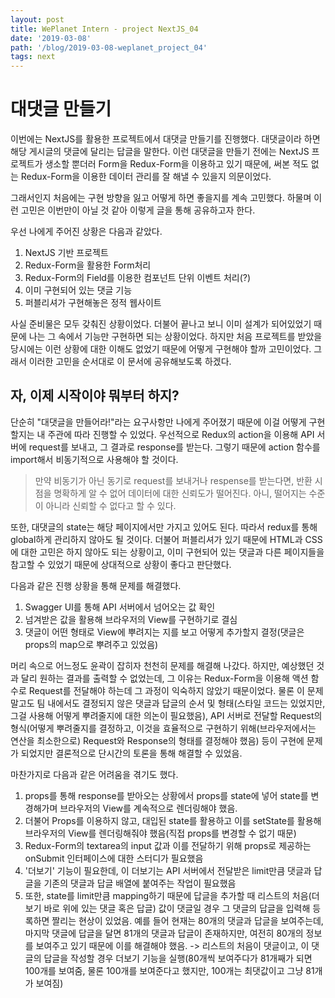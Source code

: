 ```yaml
---
layout: post
title: WePlanet Intern - project NextJS_04
date: '2019-03-08'
path: '/blog/2019-03-08-weplanet_project_04'
tags: next
---
```




# 대댓글 만들기



이번에는 NextJS를 활용한 프로젝트에서 대댓글 만들기를 진행했다. 대댓글이라 하면 해당 게시글의 댓글에 달리는 답글을 말한다. 이런 대댓글을 만들기 전에는 NextJS 프로젝트가 생소할 뿐더러 Form을 Redux-Form을 이용하고 있기 때문에, 써본 적도 없는 Redux-Form을 이용한 데이터 관리를 잘 해낼 수 있을지 의문이었다.

그래서인지 처음에는 구현 방향을 잃고 어떻게 하면 좋을지를 계속 고민했다. 하물며 이런 고민은 이번만이 아닐 것 같아 이렇게 글을 통해 공유하고자 한다.

우선 나에게 주어진 상황은 다음과 같았다.

1. NextJS 기반 프로젝트
2. Redux-Form을 활용한 Form처리
3. Redux-Form의 Field를 이용한 컴포넌트 단위 이벤트 처리(?)
4. 이미 구현되어 있는 댓글 기능
5. 퍼블리셔가 구현해놓은 정적 웹사이트

사실 준비물은 모두 갖춰진 상황이었다. 더불어 끝나고 보니 이미 설계가 되어있었기 때문에 나는 그 속에서 기능만 구현하면 되는 상황이었다. 하지만 처음 프로젝트를 받았을 당시에는 이런 상황에 대한 이해도 없었기 때문에 어떻게 구현해야 할까 고민이었다. 그래서 이러한 고민을 순서대로 이 문서에 공유해보도록 하겠다.

## 자, 이제 시작이야 뭐부터 하지?

단순히 "대댓글을 만들어라!"라는 요구사항만 나에게 주어졌기 때문에 이걸 어떻게 구현할지는 내 주관에 따라 진행할 수 있었다. 우선적으로 Redux의 action을 이용해 API 서버에 request를 보내고, 그 결과로 response를 받는다. 그렇기 때문에  action 함수를 import해서 비동기적으로 사용해야 할 것이다.

> 만약 비동기가 아닌 동기로 request를 보내거나 respense를 받는다면, 반환 시점을 명확하게 알 수 없어 데이터에 대한 신뢰도가 떨어진다. 아니, 떨어지는 수준이 아니라 신뢰할 수 없다고 할 수 있다.

또한, 대댓글의 state는 해당 페이지에서만 가지고 있어도 된다. 따라서 redux를 통해 global하게 관리하지 않아도 될 것이다. 더불어 퍼블리셔가 있기 때문에 HTML과 CSS에 대한 고민은 하지 않아도 되는 상황이고, 이미 구현되어 있는 댓글과 다른 페이지들을 참고할 수 있었기 때문에 상대적으로 상황이 좋다고 판단했다.

다음과 같은 진행 상황을 통해 문제를 해결했다.

1. Swagger UI를 통해 API 서버에서 넘어오는 값 확인
2. 넘겨받은 값을 활용해 브라우저의 View를 구현하기로 결심
3. 댓글이 어떤 형태로 View에 뿌려지는 지를 보고 어떻게 추가할지 결정(댓글은 props의 map으로 뿌려주고 있었음)

머리 속으로 어느정도 윤곽이 잡히자 천천히 문제를 해결해 나갔다. 하지만, 예상했던 것과 달리 원하는 결과를 출력할 수 없었는데, 그 이유는 Redux-Form을 이용해 액션 함수로 Request를 전달해야 하는데 그 과정이 익숙하지 않았기 때문이었다. 물론 이 문제말고도 팀 내에서도 결정되지 않은 댓글과 답글의 순서 및 형태(스타일 코드는 있었지만, 그걸 사용해 어떻게 뿌려줄지에 대한 의논이 필요했음), API 서버로 전달할 Request의 형식(어떻게 뿌려줄지를 결정하고, 이것을 효율적으로 구현하기 위해(브라우저에서는 연산을 최소한으로) Request와 Response의 형태를 결정해야 했음) 등이 구현에 문제가 되었지만 결론적으로 단시간의 토론을 통해 해결할 수 있었음.

마찬가지로 다음과 같은 어려움을 겪기도 했다.

1. props를 통해 response를 받아오는 상황에서 props를 state에 넣어 state를 변경해가며 브라우저의 View를 계속적으로 렌더링해야 했음.
2. 더불어 Props를 이용하지 않고, 대입된 state를 활용하고 이를 setState를 활용해 브라우저의 View를 렌더링해줘야 했음(직접 props를 변경할 수 없기 때문)
3. Redux-Form의 textarea의 input 값과 이를 전달하기 위해 props로 제공하는 onSubmit 인터페이스에 대한 스터디가 필요했음
4. '더보기' 기능이 필요한데, 이 더보기는 API 서버에서 전달받은 limit만큼 댓글과 답글을 기존의 댓글과 답글 배열에 붙여주는 작업이 필요했음
5. 또한, state를 limit만큼 mapping하기 때문에 답글을 추가할 때 리스트의 처음(더보기 바로 위에 있는 댓글 혹은 답글) 값이 댓글일 경우 그 댓글의 답글을 입력해 등록하면 짤리는 현상이 있었음. 예를 들어 현재는 80개의 댓글과 답글을 보여주는데, 마지막 댓글에 답글을 달면 81개의 댓글과 답글이 존재하지만, 여전히 80개의 정보를 보여주고 있기 때문에 이를 해결해야 했음. -> 리스트의 처음이 댓글이고, 이 댓글의 답글을 작성할 경우 더보기 기능을 실행(80개씩 보여주다가 81개째가 되면 100개를 보여줌, 물론 100개를 보여준다고 했지만, 100개는 최댓값이고 그냥 81개가 보여짐)

